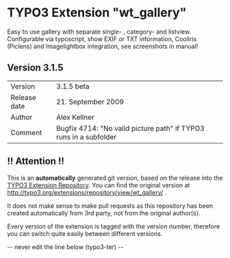 # TYPO3 Extension "wt_gallery"
Easy to use gallery with separate single- , category- and listview. Configurable via typoscript, show EXIF or TXT information, Cooliris (Piclens) and Imagelightbox integration, see screenshots in manual!

## Version 3.1.5




<table>
	<tr><td>Version</td><td>3.1.5 beta</td></tr>
	<tr><td>Release date</td><td>21. September 2009</td></tr>
	<tr><td>Author</td><td>Alex Kellner</td></tr>
	<tr><td>Comment</td><td>Bugfix 4714: "No valid picture path" if TYPO3 runs in a subfolder</td></tr>
</table>

## !! Attention !!
This is an **automatically** generated git version, based on the release into the [TYPO3 Extension Repository](http://www.typo3.org/extensions/).
You can find the original version at http://typo3.org/extensions/repository/view/wt_gallery/ .

It does not make sense to make pull requests as this repository has been created automatically from 3rd party, not from the original author(s).

Every version of the extension is tagged with the version number, therefore you can switch quite easily between different versions.


-- never edit the line below (typo3-ter) --
